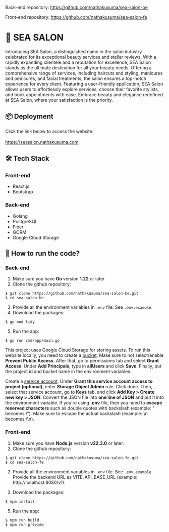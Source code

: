 Back-end repository: https://github.com/nathakusuma/sea-salon-be

Front-end repository:   https://github.com/nathakusuma/sea-salon-fe

# 💅 SEA SALON
Introducing SEA Salon, a distinguished name in the salon industry celebrated for its exceptional beauty services and stellar reviews. With a rapidly expanding clientele and a reputation for excellence, SEA Salon stands as the ultimate destination for all your beauty needs. Offering a comprehensive range of services, including haircuts and styling, manicures and pedicures, and facial treatments, the salon ensures a top-notch experience for every client. Featuring a user-friendly application, SEA Salon allows users to effortlessly explore services, choose their favorite stylists, and book appointments with ease. Embrace beauty and elegance redefined at SEA Salon, where your satisfaction is the priority.

## 📦 Deployment
Click the link below to access the website: </br>  
https://seasalon.nathakusuma.com

## 🛠️ Tech Stack
### Front-end
- React.js
- Bootstrap

### Back-end
- Golang
- PostgreSQL
- Fiber
- GORM
- Google Cloud Storage

## 🚀 How to run the code?
### Back-end
1. Make sure you have **Go** version **1.22** or later
2. Clone the github repository:
```
$ git clone https://github.com/nathakusuma/sea-salon-be.git
$ cd sea-salon-be
```
3. Provide all the environment variables in `.env` file. See `.env.example`.
4. Download the packages:
```
$ go mod tidy
```
5. Run the app:
```
$ go run cmd/app/main.go
```

This project uses Google Cloud Storage for storing assets. To run this website locally, you need to create a [bucket](https://console.cloud.google.com/storage). Make sure to not select/enable **Prevent Public Access**. After that, go to permissions tab and select **Grant Access**. Under **Add Principals**, type in **allUsers** and click **Save**. Finally, put the project id and bucket name in the environment variables.

Create a [service account](https://console.cloud.google.com/iam-admin/serviceaccounts). Under **Grant this service account access to project (optional)**, enter **Storage Object Admin** role. Click done. Then, select that service account, go to **Keys** tab, and click **Add Key > Create new key > JSON**. Convert the JSON file into **one line of JSON** and put it into the environment variable. If you're using **.env** file, then you need to **escape reserved characters** such as double quotes with backslash (example: \" becomes \\"). Make sure to escape the actual backslash (example: \\n becomes \\\\n).

### Front-end
1. Make sure you have **Node.js** version **v22.3.0** or later.
2. Clone the github repository:
```
$ git clone https://github.com/nathakusuma/sea-salon-fe.git
$ cd sea-salon-fe
```
2. Provide all the environment variables in `.env` file. See `.env.example`.
   Provide the backend URL as VITE_API_BASE_URL (example: http://localhost:8080/v1).

4. Download the packages:
```
$ npm install
```
5. Run the app:
```
$ npm run build
$ npm run preview
```